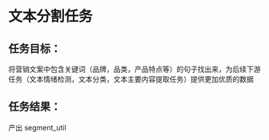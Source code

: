 # 文本分割任务
## 任务目标：
将营销文案中包含关键词（品牌，品类，产品特点等）的句子找出来，为后续下游任务（文本情绪检测，文本分类，文本主要内容提取任务）提供更加优质的数据
## 任务结果：
产出 segment_util 